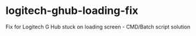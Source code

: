 # logitech-ghub-loading-fix
Fix for Logitech G Hub stuck on loading screen - CMD/Batch script solution
